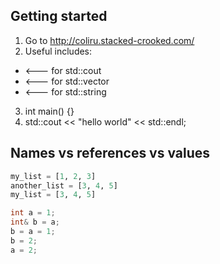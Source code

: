 ## Getting started

1. Go to http://coliru.stacked-crooked.com/
2. Useful includes:
  * <iostream> <--- for std::cout
  * <vector>   <--- for std::vector
  * <string>   <--- for std::string
3. int main() {}
4. std::cout << "hello world" << std::endl;

## Names vs references vs values

```python
my_list = [1, 2, 3]
another_list = [3, 4, 5]
my_list = [3, 4, 5]
```

```c++
int a = 1;
int& b = a;
b = a = 1;
b = 2;
a = 2;
```

